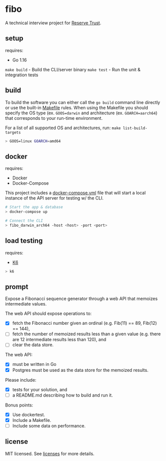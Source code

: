 # fibo
A technical interview project for [Reserve Trust](https://www.reservetrust.com/).

## setup
requires:  
* Go 1.16

`make build` - Build the CLI/server binary
`make test`  - Run the unit & integration tests

## build
To build the software you can either call the `go build` command line directly or use
the built-in [Makefile](./Makefile) rules. When using the Makefile you should specify
the OS type (ex. `GOOS=darwin` and architecture (ex. `GOARCH=aarch64`) that corresponds
to your run-time environment.

For a list of all supported OS and architectures, run: `make list-build-targets`

```bash
> GOOS=linux GOARCH=amd64 
```

## docker
requires:  
* Docker
* Docker-Compose

This project includes a [docker-compose.yml](./docker-compose.yml) file that will start
a local instance of the API server for testing w/ the CLI.

```bash
# Start the app & database
> docker-compose up

# Connect the CLI
> fibo_darwin_arch64 -host <host> -port <port>
```

## load testing
requires:  
* [K6](https://k6.io/)

```bash
> k6 
```

## prompt
Expose a Fibonacci sequence generator through a web API that memoizes intermediate values.

The web API should expose operations to:
- [x] fetch the Fibonacci number given an ordinal (e.g. Fib(11) == 89, Fib(12) == 144),
- [ ] fetch the number of memoized results less than a given value (e.g. there are 12 intermediate results less than 120), and
- [ ] clear the data store.

The web API:
- [x] must be written in Go
- [x] Postgres must be used as the data store for the memoized results.

Please include:
- [x] tests for your solution, and
- [ ] a README.md describing how to build and run it.

Bonus points:
- [x] Use dockertest.
- [x] Include a Makefile.
- [ ] Include some data on performance.

## license
MIT licensed. See [licenses](./licenses) for more details.
